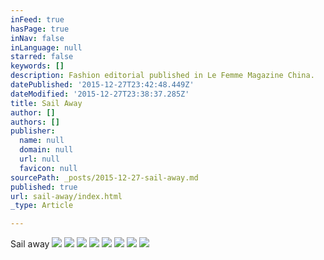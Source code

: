 ```yaml
---
inFeed: true
hasPage: true
inNav: false
inLanguage: null
starred: false
keywords: []
description: Fashion editorial published in Le Femme Magazine China.   Featuring model  Aleksandra Shashkova. Styled by Calvin Chong. All photo by James Arthur
datePublished: '2015-12-27T23:42:48.449Z'
dateModified: '2015-12-27T23:38:37.285Z'
title: Sail Away
author: []
authors: []
publisher:
  name: null
  domain: null
  url: null
  favicon: null
sourcePath: _posts/2015-12-27-sail-away.md
published: true
url: sail-away/index.html
_type: Article

---
```

Sail away
![](https://the-grid-user-content.s3-us-west-2.amazonaws.com/75509f04-e6aa-4212-b48b-a51232d59e88.jpg)
![](https://the-grid-user-content.s3-us-west-2.amazonaws.com/dcc897cc-0fe8-4d74-89c2-a7674aa64277.jpg)
![](https://the-grid-user-content.s3-us-west-2.amazonaws.com/fbedc8fb-b834-457f-875e-c0e37ade52c8.jpg)
![](https://the-grid-user-content.s3-us-west-2.amazonaws.com/d1beac64-0b22-4d6a-af45-ab4298ce6112.jpg)
![](https://the-grid-user-content.s3-us-west-2.amazonaws.com/99a7bd9d-01e3-425b-bcc3-0ce99ec345e1.jpg)
![](https://the-grid-user-content.s3-us-west-2.amazonaws.com/af6f9fca-6734-4db0-8bd1-0bcf56d0a485.jpg)
![](https://the-grid-user-content.s3-us-west-2.amazonaws.com/faee3696-3499-41a6-96cb-70cd0c4aa05b.jpg)
![](https://the-grid-user-content.s3-us-west-2.amazonaws.com/a0b9c929-8c1d-45df-81a3-8172df61cc03.jpg)